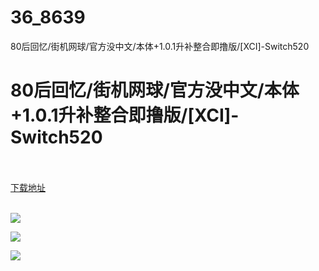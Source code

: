 # 36_8639
80后回忆/街机网球/官方没中文/本体+1.0.1升补整合即撸版/[XCI]-Switch520
# 80后回忆/街机网球/官方没中文/本体+1.0.1升补整合即撸版/[XCI]-Switch520
 <br/></br>
[下载地址](https://www.switch520.cc/article/8639 "下载地址")
<br/></br>

<p><img src="https://www.switch520.cc/muke_img/upload_art_editor_20201228-1_ea4c64aa8b54f3d4657bd571f547dee9.jpg"></p>
<p><img src="https://www.switch520.cc/muke_img/upload_art_editor_20201228-1_8f79c05a9bc8fbe75be4b54797a07bde.jpg"></p>
<p><img src="https://www.switch520.cc/muke_img/upload_art_editor_20201228-1_16aba2a0e94d30642e87f1f5116fb91d.jpg"></p>
<p><strong>&nbsp;</strong></p>
